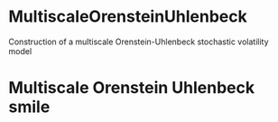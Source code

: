 # MultiscaleOrensteinUhlenbeck
Construction of a multiscale Orenstein-Uhlenbeck stochastic volatility model

# Multiscale Orenstein Uhlenbeck smile

